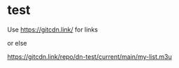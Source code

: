 # test
Use https://gitcdn.link/ for links

or else

https://gitcdn.link/repo/dn-test/current/main/my-list.m3u
